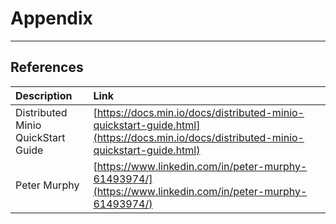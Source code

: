 



# Appendix
  
---
## References

|Description|Link|
| :--- | :--- |
|Distributed Minio QuickStart Guide|[https://docs.min.io/docs/distributed-minio-quickstart-guide.html](https://docs.min.io/docs/distributed-minio-quickstart-guide.html)|
|Peter Murphy|[https://www.linkedin.com/in/peter-murphy-61493974/](https://www.linkedin.com/in/peter-murphy-61493974/)|
